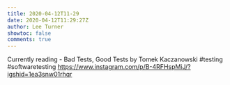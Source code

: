 ```yaml
---
title: 2020-04-12T11-29
date: 2020-04-12T11:29:27Z
author: Lee Turner
showtoc: false
comments: true
---
```


Currently reading - Bad Tests, Good Tests by Tomek Kaczanowski
#testing #softwaretesting https://www.instagram.com/p/B-4RFHspMiJ/?igshid=1ea3snw01rhqr

